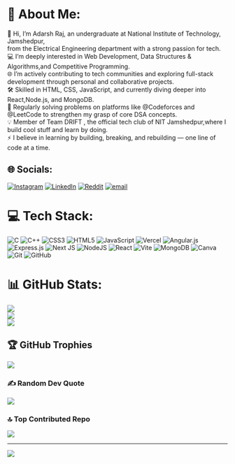 # 💫 About Me:
👋 Hi, I’m Adarsh Raj, an undergraduate at National Institute of Technology, Jamshedpur,<br>         from the Electrical Engineering department with a strong passion for tech.<br>💻 I’m deeply interested in Web Development, Data Structures & Algorithms,and Competitive Programming.<br>🌐 I’m actively contributing to tech communities and exploring full-stack development through personal and collaborative projects.<br>🛠️ Skilled in HTML, CSS, JavaScript, and currently diving deeper into React,Node.js, and MongoDB.<br>🏁 Regularly solving problems on platforms like @Codeforces and @LeetCode to strengthen my grasp of core DSA concepts.<br>💡 Member of Team DRIFT , the official tech club of NIT Jamshedpur,where I build cool stuff and learn by doing.<br>⚡ I believe in learning by building, breaking, and rebuilding — one line of code at a time.


## 🌐 Socials:
[![Instagram](https://img.shields.io/badge/Instagram-%23E4405F.svg?logo=Instagram&logoColor=white)](https://instagram.com/adarsh_raj.10) [![LinkedIn](https://img.shields.io/badge/LinkedIn-%230077B5.svg?logo=linkedin&logoColor=white)](www.linkedin.com/in/adarsh-raj-7508a7345) [![Reddit](https://img.shields.io/badge/Reddit-%23FF4500.svg?logo=Reddit&logoColor=white)](https://reddit.com/user/adarsh172214) [![email](https://img.shields.io/badge/Email-D14836?logo=gmail&logoColor=white)](mailto:btwadarsh1018@gmail.com) 

# 💻 Tech Stack:
![C](https://img.shields.io/badge/c-%2300599C.svg?style=for-the-badge&logo=c&logoColor=white) ![C++](https://img.shields.io/badge/c++-%2300599C.svg?style=for-the-badge&logo=c%2B%2B&logoColor=white) ![CSS3](https://img.shields.io/badge/css3-%231572B6.svg?style=for-the-badge&logo=css3&logoColor=white) ![HTML5](https://img.shields.io/badge/html5-%23E34F26.svg?style=for-the-badge&logo=html5&logoColor=white) ![JavaScript](https://img.shields.io/badge/javascript-%23323330.svg?style=for-the-badge&logo=javascript&logoColor=%23F7DF1E) ![Vercel](https://img.shields.io/badge/vercel-%23000000.svg?style=for-the-badge&logo=vercel&logoColor=white) ![Angular.js](https://img.shields.io/badge/angular.js-%23E23237.svg?style=for-the-badge&logo=angularjs&logoColor=white) ![Express.js](https://img.shields.io/badge/express.js-%23404d59.svg?style=for-the-badge&logo=express&logoColor=%2361DAFB) ![Next JS](https://img.shields.io/badge/Next-black?style=for-the-badge&logo=next.js&logoColor=white) ![NodeJS](https://img.shields.io/badge/node.js-6DA55F?style=for-the-badge&logo=node.js&logoColor=white) ![React](https://img.shields.io/badge/react-%2320232a.svg?style=for-the-badge&logo=react&logoColor=%2361DAFB) ![Vite](https://img.shields.io/badge/vite-%23646CFF.svg?style=for-the-badge&logo=vite&logoColor=white) ![MongoDB](https://img.shields.io/badge/MongoDB-%234ea94b.svg?style=for-the-badge&logo=mongodb&logoColor=white) ![Canva](https://img.shields.io/badge/Canva-%2300C4CC.svg?style=for-the-badge&logo=Canva&logoColor=white) ![Git](https://img.shields.io/badge/git-%23F05033.svg?style=for-the-badge&logo=git&logoColor=white) ![GitHub](https://img.shields.io/badge/github-%23121011.svg?style=for-the-badge&logo=github&logoColor=white)
# 📊 GitHub Stats:
![](https://github-readme-stats.vercel.app/api?username=Adarsh10-coder&theme=dark&hide_border=false&include_all_commits=false&count_private=false)<br/>
![](https://nirzak-streak-stats.vercel.app/?user=Adarsh10-coder&theme=dark&hide_border=false)<br/>
![](https://github-readme-stats.vercel.app/api/top-langs/?username=Adarsh10-coder&theme=dark&hide_border=false&include_all_commits=false&count_private=false&layout=compact)

## 🏆 GitHub Trophies
![](https://github-profile-trophy.vercel.app/?username=Adarsh10-coder&theme=radical&no-frame=false&no-bg=false&margin-w=4)

### ✍️ Random Dev Quote
![](https://quotes-github-readme.vercel.app/api?type=horizontal&theme=radical)

### 🔝 Top Contributed Repo
![](https://github-contributor-stats.vercel.app/api?username=Adarsh10-coder&limit=5&theme=dark&combine_all_yearly_contributions=true)

---
[![](https://visitcount.itsvg.in/api?id=Adarsh10-coder&icon=0&color=0)](https://visitcount.itsvg.in)

<!-- Proudly created with GPRM ( https://gprm.itsvg.in ) -->
